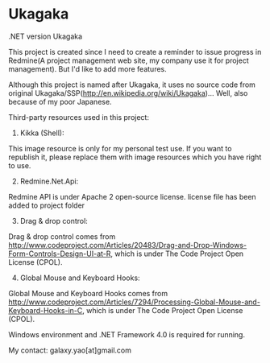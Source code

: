 Ukagaka
=======

.NET version Ukagaka

This project is created since I need to create a reminder to issue progress in Redmine(A project management web site, my company use it for project management).
But I'd like to add more features.

Although this project is named after Ukagaka, it uses no source code from original Ukagaka/SSP(http://en.wikipedia.org/wiki/Ukagaka)... Well, also because of my poor Japanese.

Third-party resources used in this project:

1. Kikka (Shell):

This image resource is only for my personal test use. If you want to republish it, please replace them with image resources which you have right to use.

2. Redmine.Net.Api:

Redmine API is under Apache 2 open-source license. license file has been added to project folder

3. Drag & drop control:

Drag & drop control comes from http://www.codeproject.com/Articles/20483/Drag-and-Drop-Windows-Form-Controls-Design-UI-at-R, which is under The Code Project Open License (CPOL).

4. Global Mouse and Keyboard Hooks:

Global Mouse and Keyboard Hooks comes from http://www.codeproject.com/Articles/7294/Processing-Global-Mouse-and-Keyboard-Hooks-in-C, which is under The Code Project Open License (CPOL).


Windows environment and .NET Framework 4.0 is required for running.

My contact:
galaxy.yao[at]gmail.com